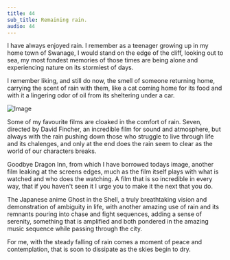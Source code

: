 ```yaml
---
title: 44
sub_title: Remaining rain.
audio: 44
---
```


I have always enjoyed rain. I remember as a teenager growing up in my home town of Swanage, I would stand on the edge of the cliff, looking out to sea, my most fondest memories of those times are being alone and experiencing nature on its stormiest of days.

I remember liking, and still do now, the smell of someone returning home, carrying the scent of rain with them, like a cat coming home for its food and with it a lingering odor of oil from its sheltering under a car.

![Image](/assets/img/Snd-43.jpg)

Some of my favourite films are cloaked in the comfort of rain. Seven, directed by David Fincher, an incredible film for sound and atmosphere, but always with the rain pushing down those who struggle to live through life and its chalenges, and only at the end does the rain seem to clear as the world of our characters breaks. 

Goodbye Dragon Inn, from which I have borrowed todays image, another film leaking at the screens edges, much as the film itself plays with what is watched and who does the watching. A film that is so incredible in every way, that if you haven't seen it I urge you to make it the next that you do.

The Japanese anime Ghost in the Shell, a truly breathtaking vision and demonstration of ambiguity in life, with another amazing use of rain and its remnants pouring into chase and fight sequences, adding a sense of serenity, something that is amplified and both pondered in the amazing music sequence while passing through the city.

For me, with the steady falling of rain comes a moment of peace and contemplation, that is soon to dissipate as the skies begin to dry.
